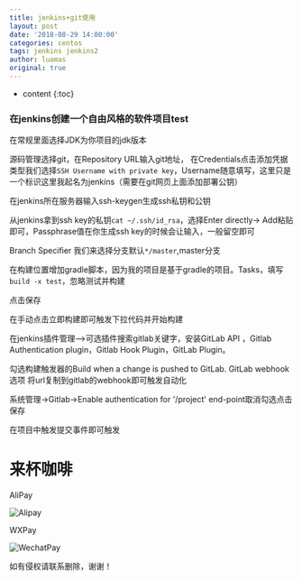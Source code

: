 ```yaml
---
title: jenkins+git使用
layout: post
date: '2018-08-29 14:00:00'
categories: centos
tags: jenkins jenkins2
author: luamas
original: true
---
```


* content
{:toc}


### 在jenkins创建一个自由风格的软件项目test
在常规里面选择JDK为你项目的jdk版本

源码管理选择git，在Repository URL输入git地址，
在Credentials点击添加凭据类型我们选择`SSH Username with private key`，Username随意填写，这里只是
一个标识这里我起名为jenkins（需要在git网页上面添加部署公钥）

在jenkins所在服务器输入ssh-keygen生成ssh私钥和公钥


从jenkins拿到ssh key的私钥`cat ~/.ssh/id_rsa`，选择Enter directly-> Add粘贴即可，Passphrase值在你生成ssh key的时候会让输入，一般留空即可

Branch Specifier 我们来选择分支默认`*/master`,master分支


在构建位置增加gradle脚本，因为我的项目是基于gradle的项目。Tasks，填写`build -x test`，忽略测试并构建

点击保存

在手动点击立即构建即可触发下拉代码并开始构建


在jenkins插件管理—>可选插件搜索gitlab关键字，安装GitLab API ，Gitlab Authentication plugin，Gitlab Hook Plugin，GitLab Plugin。


勾选构建触发器的Build when a change is pushed to GitLab. GitLab webhook选项
将url复制到gitlab的webhook即可触发自动化

系统管理->Gitlab->Enable authentication for '/project' end-point取消勾选点击保存

在项目中触发提交事件即可触发







# 来杯咖啡

AliPay

![Alipay](http://blog.luamas.com/images/aliPay.jpg)

WXPay

![WechatPay](http://blog.luamas.com/images/wechatPay.jpg)



如有侵权请联系删除，谢谢！

